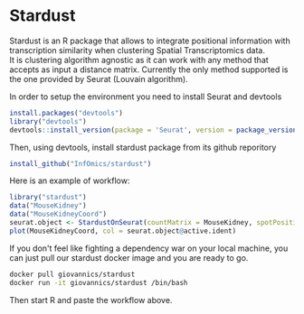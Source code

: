 # Stardust
Stardust is an R package that allows to integrate positional information with transcription similarity when clustering Spatial Transcriptomics data.  
It is clustering algorithm agnostic as it can work with any method that accepts as input a distance matrix. Currently the only method supported is the one provided by Seurat (Louvain algorithm).  

In order to setup the environment you need to install Seurat and devtools
```R
install.packages("devtools")
library("devtools")
devtools::install_version(package = 'Seurat', version = package_version('3.2.1'))
```
Then, using devtools, install stardust package from its github reporitory
```R
install_github("InfOmics/stardust")
```  
Here is an example of workflow:
```R
library("stardust")
data("MouseKidney")
data("MouseKidneyCoord")
seurat.object <- StardustOnSeurat(countMatrix = MouseKidney, spotPositions = MouseKidneyCoord, spaceWeight = 0.75)
plot(MouseKidneyCoord, col = seurat.object@active.ident)
``` 

If you don't feel like fighting a dependency war on your local machine, you can just pull our stardust docker image and you are ready to go.
```bash
docker pull giovannics/stardust
docker run -it giovannics/stardust /bin/bash
```
Then start R and paste the workflow above. 